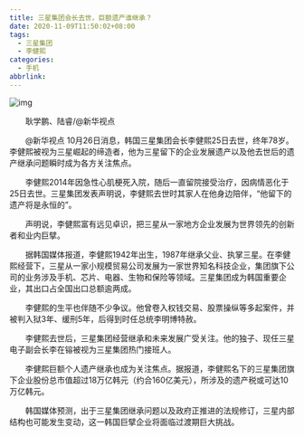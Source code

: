 ```yaml
---
title: 三星集团会长去世，巨额遗产谁继承？
date: 2020-11-09T11:50:02+08:00
tags:
  - 三星集团
  - 李健熙
categories:
  - 手机
abbrlink:
---
```


![img](https://cdn.jsdelivr.net/gh/yakeing/Documentation@main/Hexo/images/e20d-kcaeqzx0836301.jpg)

　　耿学鹏、陆睿/@新华视点

　　@新华视点 10月26日消息，韩国三星集团会长李健熙25日去世，终年78岁。李健熙被视为三星崛起的缔造者，他为三星留下的企业发展遗产以及他去世后的遗产继承问题瞬时成为各方关注焦点。

　　李健熙2014年因急性心肌梗死入院，随后一直留院接受治疗，因病情恶化于25日去世。三星集团发表声明说，李健熙去世时其家人在他身边陪伴，“他留下的遗产将是永恒的”。

　　声明说，李健熙富有远见卓识，把三星从一家地方企业发展为世界领先的创新者和业内巨擘。

　　据韩国媒体报道，李健熙1942年出生，1987年继承父业、执掌三星。在李健熙经营下，三星从一家小规模贸易公司发展为一家世界知名科技企业，集团旗下公司的业务涉及手机、芯片、电器、生物和保险等领域。三星集团成为韩国重要企业，其出口占全国出口总额逾两成。

　　李健熙的生平也伴随不少争议。他曾卷入权钱交易、股票操纵等多起案件，并被判入狱3年、缓刑5年，后得到时任总统李明博特赦。

　　李健熙去世后，三星集团经营继承和未来发展广受关注。他的独子、现任三星电子副会长李在镕被视为三星集团热门接班人。

　　李健熙巨额个人遗产继承也成为关注焦点。据报道，李健熙名下的三星集团旗下企业股份总市值超过18万亿韩元（约合160亿美元），所涉及的遗产税或可达10万亿韩元。

　　韩国媒体预测，出于三星集团继承问题以及政府正推进的法规修订，三星内部结构也可能发生变动，这一韩国巨擘企业将面临过渡期巨大挑战。